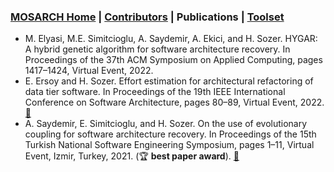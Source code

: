 ### [MOSARCH Home](./) | [Contributors](./people.html) | Publications | [Toolset](./toolset.html)
-  M. Elyasi, M.E. Simitcioglu, A. Saydemir, A. Ekici, and H. Sozer. HYGAR: A hybrid genetic
algorithm for software architecture recovery. In Proceedings of the 37th ACM Symposium on
Applied Computing, pages 1417–1424, Virtual Event, 2022. 
- E. Ersoy and H. Sozer. Effort estimation for architectural refactoring of data tier software. In
Proceedings of the 19th IEEE International Conference on Software Architecture, pages 80–89,
Virtual Event, 2022. [:page_with_curl:](https://drive.google.com/file/d/1wlqPSalEa96GVBKB6NoCJPtJyu8Giel4/view)
- A. Saydemir, E. Simitcioglu, and H. Sozer. On the use of evolutionary coupling for
software architecture recovery. In Proceedings of the 15th Turkish National Software Engineering
Symposium, pages 1–11, Virtual Event, Izmir, Turkey, 2021. (:trophy: **best paper award**). [:page_with_curl:](https://drive.google.com/file/u/0/d/1X-qxxgmCIv_Yol5XEFd-D6fjhzSSwqyi/view)
